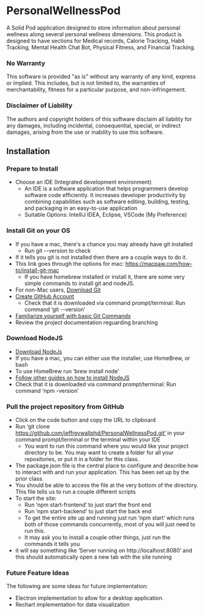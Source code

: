# PersonalWellnessPod
A Solid Pod application designed to store information about personal wellness along several personal wellness dimensions. This product is designed to have sections for Medical records, Calorie Tracking, Habit Tracking, Mental Health Chat Bot, Physical Fitness, and Financial Tracking.

### No Warranty
This software is provided "as is" without any warranty of any kind, express or implied. This includes, but is not limited to, the warranties of merchantability, fitness for a particular purpose, and non-infringement.

### Disclaimer of Liability
The authors and copyright holders of this software disclaim all liability for any damages, including incidental, consequential, special, or indirect damages, arising from the use or inability to use this software.


## Installation
### Prepare to Install
* Choose an IDE (Integrated development environment) 
    - An IDE is a software application that helps programmers develop software code efficiently. It increases developer productivity by combining capabilities such as software editing, building, testing, and packaging in an easy-to-use application
    - Suitable Options: IntelliJ IDEA, Eclipse, VSCode (My Preference)

### Install Git on your OS
* If you have a mac, there's a chance you may already have git installed
    - Run git --version to check
* If it tells you git is not installed then there are a couple ways to do it. 
* This link goes through the options for mac: https://macpaw.com/how-to/install-git-mac
    - If you have homebrew installed or install it, there are some very simple commands to install git and nodeJS. 
* For non-Mac users, [Download Git](https://github.com/git-guides/install-git)
* [Create GitHub Account](https://github.com/join)
    - Check that it is downloaded via command prompt/terminal: Run command ‘git --version’
* [Familiarize yourself with basic Git Commands](https://www.atlassian.com/git/glossary#commands)
* Review the project documentation reguarding branching

### Download NodeJS
* [Download NodeJs](https://nodejs.org/en/download)
* If you have a mac, you can either use the installer, use HomeBrew, or bash 
* To use HomeBrew run ‘brew install node’
* [Follow other guides on how to install NodeJS](https://nodejs.org/en/download/package-manager)
* Check that it is downloaded via command prompt/terminal: Run command ‘npm -version’

### Pull the project repository from GitHub
* Click on the code button and copy the URL to clipboard  
* Run ‘git clone https://github.com/jeffreywallphd/PersonalWellnessPod.git’ in your command prompt/terminal or the terminal within your IDE
    - You want to run this command where you would like your project directory to be. You may want to create a folder for all your repositories, or put it in a folder for this class. 
* The package.json file is the central place to configure and describe how to interact with and run your application. This has been set up by the prior class. 
* You should be able to access the file at the very bottom of the directory. This file tells us to run a couple different scripts
* To start the site:
    - Run ‘npm start-frontend’ to just start the front end
    - Run ‘npm start-backend’ to just start the back end
    - To get the entire site up and running just run ‘npm start’ which runs both of those commands concurrently, most of you will just need to run this.
    - It may ask you to install a couple other things, just run the commands it tells you 
* it will say something like ‘Server running on http://localhost:8080’ and this should automatically open a new tab with the site running

### Future Feature Ideas
The following are some ideas for future implementation:

* Electron implementation to allow for a desktop application.
* Rechart implementation for data visualization
